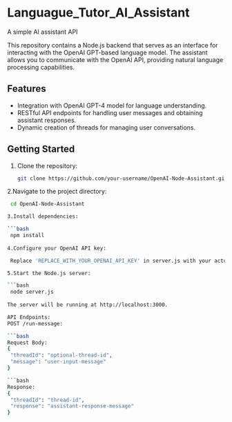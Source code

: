 # Languague_Tutor_AI_Assistant
A simple AI assistant API 


This repository contains a Node.js backend that serves as an interface for interacting with the OpenAI GPT-based language model. The assistant allows you to communicate with the OpenAI API, providing natural language processing capabilities.

## Features

- Integration with OpenAI GPT-4 model for language understanding.
- RESTful API endpoints for handling user messages and obtaining assistant responses.
- Dynamic creation of threads for managing user conversations.

## Getting Started

1. Clone the repository:

   ```bash
   git clone https://github.com/your-username/OpenAI-Node-Assistant.git

2.Navigate to the project directory:

 ```bash
  cd OpenAI-Node-Assistant

3.Install dependencies:

 ```bash
  npm install
  
4.Configure your OpenAI API key:

  Replace 'REPLACE_WITH_YOUR_OPENAI_API_KEY' in server.js with your actual OpenAI API key.

5.Start the Node.js server:

 ```bash
  node server.js
  
The server will be running at http://localhost:3000.

API Endpoints:
POST /run-message:

 ```bash
Request Body:
{
  "threadId": "optional-thread-id",
  "message": "user-input-message"
}

 ```bash
Response:
{
  "threadId": "thread-id",
  "response": "assistant-response-message"
}
